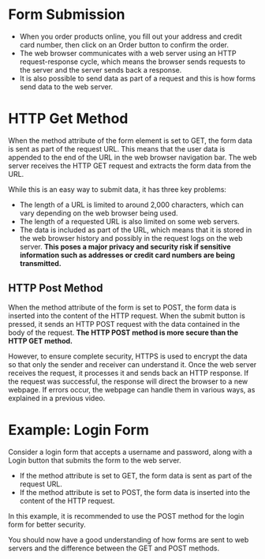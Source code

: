 # Form Submission

- When you order products online, you fill out your address and credit card number, then click on an Order button to confirm the order.
- The web browser communicates with a web server using an HTTP request-response cycle, which means the browser sends requests to the server and the server sends back a response.
- It is also possible to send data as part of a request and this is how forms send data to the web server.

# HTTP Get Method

When the method attribute of the form element is set to GET, the form data is sent as part of the request URL. This means that the user data is appended to the end of the URL in the web browser navigation bar. The web server receives the HTTP GET request and extracts the form data from the URL.

While this is an easy way to submit data, it has three key problems:

- The length of a URL is limited to around 2,000 characters, which can vary depending on the web browser being used.
- The length of a requested URL is also limited on some web servers.
- The data is included as part of the URL, which means that it is stored in the web browser history and possibly in the request logs on the web server. **This poses a major privacy and security risk if sensitive information such as addresses or credit card numbers are being transmitted.**

## HTTP Post Method

When the method attribute of the form is set to POST, the form data is inserted into the content of the HTTP request. When the submit button is pressed, it sends an HTTP POST request with the data contained in the body of the request. **The HTTP POST method is more secure than the HTTP GET method.**

However, to ensure complete security, HTTPS is used to encrypt the data so that only the sender and receiver can understand it. Once the web server receives the request, it processes it and sends back an HTTP response. If the request was successful, the response will direct the browser to a new webpage. If errors occur, the webpage can handle them in various ways, as explained in a previous video.

# Example: Login Form

Consider a login form that accepts a username and password, along with a Login button that submits the form to the web server.

- If the method attribute is set to GET, the form data is sent as part of the request URL.
- If the method attribute is set to POST, the form data is inserted into the content of the HTTP request.

In this example, it is recommended to use the POST method for the login form for better security.

You should now have a good understanding of how forms are sent to web servers and the difference between the GET and POST methods.